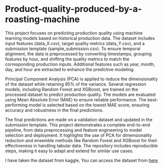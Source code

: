 # Product-quality-produced-by-a-roasting-machine

This project focuses on predicting production quality using machine learning models based on historical production data. The dataset includes input features (data_X.csv), target quality metrics (data_Y.csv), and a submission template (sample_submission.csv). To ensure temporal alignment, the data is preprocessed by converting timestamps, grouping features by hour, and shifting the quality metrics to match the corresponding production inputs. Additional features such as year, month, day, and hour are extracted to enhance the predictive modeling.

Principal Component Analysis (PCA) is applied to reduce the dimensionality of the dataset while retaining 95% of the variance. Several regression models, including Random Forest and XGBoost, are trained on the processed dataset to predict production quality. The models are evaluated using Mean Absolute Error (MAE) to ensure reliable performance. The best-performing model is selected based on the lowest MAE score, ensuring accuracy and robustness in the final predictions.

The final predictions are made on a validation dataset and updated in the submission template. This project demonstrates a complete end-to-end pipeline, from data preprocessing and feature engineering to model selection and deployment. It highlights the use of PCA for dimensionality reduction and ensemble methods like Random Forest and XGBoost for their effectiveness in handling tabular data. The repository includes reproducible steps, making it easy to adapt and extend for similar use cases.

I have taken the dataset from kaggle, You can access the dataset from [here](https://www.kaggle.com/datasets/podsyp/production-quality/data)
